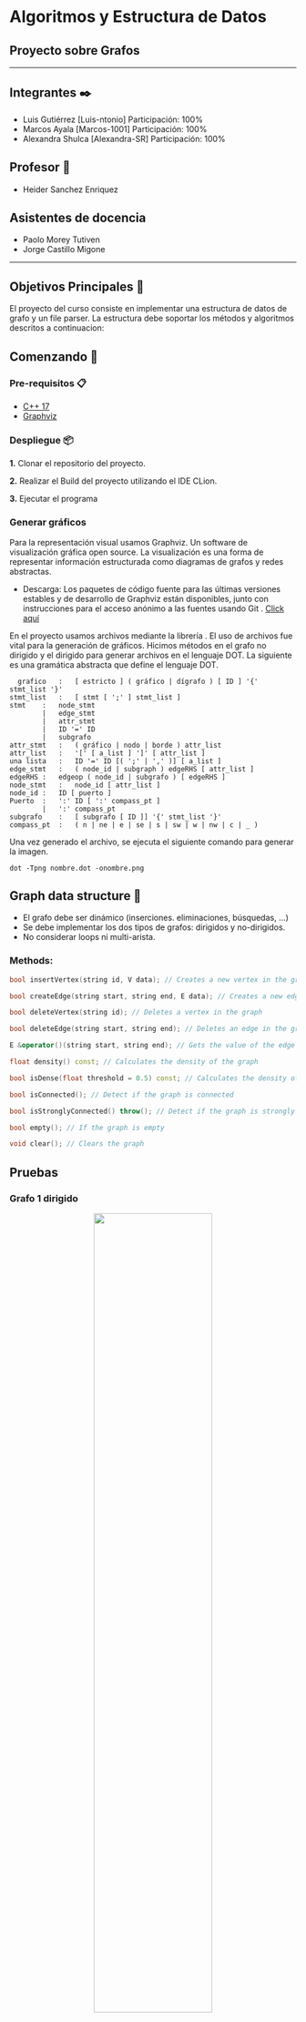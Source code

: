 # Algoritmos y Estructura de Datos
## Proyecto sobre Grafos
--------

## Integrantes ✒️

- Luis Gutiérrez [Luis-ntonio] Participación: 100%
- Marcos Ayala [Marcos-1001] Participación: 100%
- Alexandra Shulca [Alexandra-SR] Participación: 100%

## Profesor 🦾

- Heider Sanchez Enriquez

## Asistentes de docencia
- Paolo Morey Tutiven
- Jorge Castillo Migone

----

## Objetivos Principales :dart:

El proyecto del curso consiste en implementar una estructura de datos de grafo y un file parser. La estructura debe soportar los métodos y algoritmos descritos a continuacion:

## Comenzando 🚀

### Pre-requisitos 📋
* [C++ 17](https://nuwen.net/mingw.html) 
* [Graphviz](https://graphviz.org/download/)


### Despliegue 📦

**1.** Clonar el repositorio del proyecto.

**2.** Realizar el Build del proyecto utilizando el IDE CLion.

**3.** Ejecutar el programa


### Generar gráficos

Para la representación visual usamos Graphviz. Un software de visualización gráfica open source. La visualización  es una forma de representar información estructurada como diagramas de grafos y redes abstractas.

* Descarga: 
Los paquetes de código fuente para las últimas versiones estables y de desarrollo de Graphviz están disponibles, junto con instrucciones para el acceso anónimo a las fuentes usando Git . [Click aquí](https://graphviz.org/download/)

En el proyecto usamos archivos mediante la librería <fstream>. El uso de archivos fue vital para la generación de gráficos.
Hicimos métodos en el grafo no dirigido y el dirigido para generar archivos en el lenguaje DOT. La siguiente es una gramática abstracta que define el lenguaje DOT.
 
```
  grafico	:	[ estricto ] ( gráfico | dígrafo ) [ ID ] '{' stmt_list '}'
stmt_list	:	[ stmt [ ';' ] stmt_list ]
stmt	:	node_stmt
        |	edge_stmt
        |	attr_stmt
        |	ID '=' ID
        |	subgrafo
attr_stmt	:	( gráfico | nodo | borde ) attr_list
attr_list	:	'[' [ a_list ] ']' [ attr_list ]
una lista	:	ID '=' ID [( ';' | ',' )] [ a_list ]
edge_stmt	:	( node_id | subgraph ) edgeRHS [ attr_list ]
edgeRHS	:	edgeop ( node_id | subgrafo ) [ edgeRHS ]
node_stmt	:	node_id [ attr_list ]
node_id	:	ID [ puerto ]
Puerto	:	':' ID [ ':' compass_pt ]
        |	':' compass_pt
subgrafo	:	[ subgrafo [ ID ]] '{' stmt_list '}'
compass_pt	:	( n | ne | e | se | s | sw | w | nw | c | _ )
```
  
 Una vez generado el archivo, se ejecuta el siguiente comando para generar la imagen. 
 ``` 
 dot -Tpng nombre.dot -onombre.png
```

## Graph data structure 🚀

* El grafo debe ser dinámico (inserciones. eliminaciones, búsquedas, ...)
* Se debe implementar los dos tipos de grafos: dirigidos y no-dirigidos.
* No considerar loops ni multi-arista.


### Methods:
```cpp
bool insertVertex(string id, V data); // Creates a new vertex in the graph with some data and an ID

bool createEdge(string start, string end, E data); // Creates a new edge in the graph with some data

bool deleteVertex(string id); // Deletes a vertex in the graph

bool deleteEdge(string start, string end); // Deletes an edge in the graph, it is not possible to search by the edge value, since it can be repeated

E &operator()(string start, string end); // Gets the value of the edge from the start and end vertexes

float density() const; // Calculates the density of the graph

bool isDense(float threshold = 0.5) const; // Calculates the density of the graph, and determine if it is dense dependening on a threshold value

bool isConnected(); // Detect if the graph is connected

bool isStronglyConnected() throw(); // Detect if the graph is strongly connected (only for directed graphs)

bool empty(); // If the graph is empty

void clear(); // Clears the graph
```
## Pruebas 


### Grafo 1  dirigido
<figure align="center" class="image">
  <img src="Imagenes/graph1.png" width="70%" height="60%" style="text-align:center;">
</figure>

### Grafo 2 dirigido
<figure class="image" align="center">
  <img src="Imagenes/graph2.png" width="70%" height="100%" style="text-align:center;">
</figure>

### Grafo 3 dirigido
<figure class="image" align="center">
  <img src="Imagenes/graph3.png" width="70%" height="60%" style="text-align:center;">
</figure>



### Grafo 1 no dirigido
<figure align="center" class="image">
  <img src="Imagenes/udgraph1.png" width="30%" height="40%" style="text-align:center;">
</figure>

### Grafo 2 no dirigido
<figure class="image" align="center">
  <img src="Imagenes/udgraph2.png" width="30%" height="40%" style="text-align:center;">
</figure>

### Grafo 3 no dirigido
<figure class="image" align="center">
  <img src="Imagenes/udgraph3.png" width="30%" height="40%" style="text-align:center;">
</figure>


##  Grafo no dirigido 💯

### Especificaciones de los métodos (UnDirectedGraph)

```cpp
template<typename TV, typename TE>
bool UnDirectedGraph<TV, TE>::insertVertex(string id, TV vertex) {
    if (this->vertexes.find(id) != this->vertexes.end())
        return false;
    auto *new_vertex = new Vertex<TV, TE>;
    new_vertex->data = vertex;
    new_vertex->id = id;
    this->vertexes[id] = new_vertex;
    return true;
}
```
Para insertar un nuevo vértice, principalmente, necesitamos verificar si existe un otro con el mismo id.
En caso, no exista un vértice así, entonces creamos un objeto Vertex, le asignamos la data y un id, para finalmente
insertarlo en el unordered_map.


```cpp

template<typename TV, typename TE>
bool UnDirectedGraph<TV, TE>::createEdge(string id1, string id2, TE w) {
    if (this->vertexes.find(id1) == this->vertexes.end() || this->vertexes.find(id2) == this->vertexes.end())
        return false;

    auto *new_edge = new Edge<TV, TE>;
    new_edge->vertexes[0] = this->vertexes[id1];
    new_edge->vertexes[1] = this->vertexes[id2];
    new_edge->weight = w;

    this->vertexes[id1]->edges.push_back(new_edge);

    auto *new_edge1 = new Edge<TV, TE>;
    new_edge1->vertexes[1] = this->vertexes[id1];
    new_edge1->vertexes[0] = this->vertexes[id2];
    new_edge1->weight = w;

    this->vertexes[id2]->edges.push_back(new_edge1);
    E++;
    return true;
}
```

createEdge en Undirected graph verifica si los vértices que se desean 
conectar existen en el grafo. Si existen, se conectan entre ambos;
es decir, el id1 se conecta con el id2 y viceversa. Finalmente se
incrementa el tamaño de edges y retorna true.


```cpp
template<typename TV, typename TE>
bool UnDirectedGraph<TV, TE>::deleteVertex(string id) {
if (this->vertexes.find(id) == this->vertexes.end())
return false;

deleteEdge(id);
this->vertexes.erase(id);

return true;
}
```
El deleteVertex para el undirected graph, verifica si existe el vértice que se desea
eliminar, si existe se llama a la función deleteEdge para la eliminación de las
aristas que se conectan al vértice. Finalmente, se elimina el vértice aislado.
```cpp
template<typename TV, typename TE>
bool UnDirectedGraph<TV, TE>::deleteEdges(string id) {
if (this->vertexes.find(id) == this->vertexes.end())
return false;

    auto all_edges = &(this->vertexes[id])->edges;

    while (!all_edges->empty()) {
        auto get_start_vertex = (*all_edges->begin())->vertexes[0];
        auto get_goal_vertex = (*all_edges->begin())->vertexes[1];

        for (auto i = (get_goal_vertex->edges).begin(); i != (get_goal_vertex->edges).end(); i++) {
            if ((*i)->vertexes[1] == get_start_vertex) {
                (get_goal_vertex->edges).erase(i);
                E--;
                break;
            }
        }
        all_edges->pop_front();
    }
    return true;
}
```
deleteEdges se encarga de aislar un vertice para poder realizar una correcta eliminacion de datos.
Para esto primero revisa si el vértice a eliminar existe en el grafo, si es el caso, se procede a eliminar 
todas las aristas conectadas a este de forma iterativa hasta que no quede ninguna arista y retorna true.
```cpp
template<typename TV, typename TE>
bool UnDirectedGraph<TV, TE>::deleteEdge(string start, string end){

    auto all_edges = &(this->vertexes[start])->edges;
    for (auto i = all_edges->begin(); i != all_edges->end(); i++) {
        if (((*i)->vertexes[1])->id == end) {
            all_edges->erase(i);
        }
    }

    auto all_edges1 = &(this->vertexes[end])->edges;
    for (auto i = all_edges1->begin(); i != all_edges1->end(); i++) {
        if (((*i)->vertexes[1])->id == start) {
            all_edges1->erase(i);
            
        }
    }
    E--;
  return true;
}
```
Similar al deleteEdges, el deleteEdge realiza la misma acción pero únicamente para una arista
específica; es decir, si la arista está conectada por la variable "start" y "end" se elimina.
Caso contrario sigue buscando entre las aristas de "start" hasta hallar una que coincida para eliminarla.
Si no existe ninguna, retornará false.

```cpp
template<typename TV, typename TE>
bool UnDirectedGraph<TV, TE>::empty() {
    return this->vertexes.size() == 0;
}
```
La función empty se encarga de verificar si el grafo se encuentra vacío o cuenta con algún vértice insertado.

```cpp
template<typename TV, typename TE>
void UnDirectedGraph<TV, TE>::clear() {
    while (!this->vertexes.empty()) {
        auto i = *this->vertexes.begin();
        deleteVertex(i.first);

    }
}
```
El objetivo de clear es, mientras el vector de vértices no esté vacío, toma el vértice
que se encuentra al inicio del vector y llama a la función deleteVertex.
```cpp
template<typename TV, typename TE>
bool UnDirectedGraph<TV, TE>::findById(string id) {
    if (this->vertexes.find(id) == this->vertexes.end()) return false;
    return true;
}
```

El findById es una función booleana que retorna verdadero en caso se encuentre
un vector con el Id solicitado; caso contrario, retorna false.


````cpp
template<typename TV, typename TE>
void UnDirectedGraph<TV, TE>::displayVertexFile(ofstream &filename, string id) {
    if (this->vertexes.find(id) == this->vertexes.end())
        return;

    auto all_edges = (this->vertexes[id])->edges;
    auto ids = id;
    for (auto i: all_edges) {
        for (auto it = this->vertexes.begin(); it != this->vertexes.end(); ++it) {
            if (it->second == (*i).vertexes[1]) ids = it->first;
        }

        filename << id <<" -- "<< ids << " [label = \""<< (*i).weight<<"\"];"<<endl;
    }
}
````
Esta función se encarga de guardar los vértices
y las aristas que se conectan a un vértice que funciona como padre del grafo que se indica en la declaración de la función
en la dirección del filename.



````cpp
template<typename TV, typename TE>
void UnDirectedGraph<TV, TE>::display_file(ofstream &filename){

    filename <<"digraph graph1{ "<<endl;
    for (auto i: this->vertexes) {
        displayVertexFile(filename, i.first);
    }
    filename <<" } ";
}
````
Lo que hace esta función es llamar iterativamente a diplayVertexFile, de esta manera,
el archivo va a contener todas las aristas del grafo y sus conexiones para poder realizar un display más adalante.


````cpp
template<typename TV, typename TE>
void UnDirectedGraph<TV, TE>::display() {
    for (auto i: this->vertexes) {
        displayVertex(i.first);
    }
}
````

La función display recorre el contenedor vertexes y por cada vértice, llama a la función displayVertex y muestra en pantalla todas las
aristas y sus respectivos vértices que estan conectados dentro del grafo.


````cpp
template<typename TV, typename TE>
float UnDirectedGraph<TV, TE>::density() {
    int V = this->vertexes.size();
    return 2 * E / ((float) V * (V - 1));
}
````
Esta función nos permite calcular la densidad del grafo siguiendo la ecuación 2 * (cantidad de aristas)/(cantidad de vertices) * (cantidad de vertices - 1)



````cpp
template<typename TV, typename TE>
bool UnDirectedGraph<TV, TE>::isDense(float threshold) {
    return this->density() > threshold;
}
````
isDense verifica si la densidad del grafo es mayor threshold

````cpp
template<typename TV, typename TE>
TE &UnDirectedGraph<TV, TE>::operator()(string start, string end) {
    if (!findById(start))
        throw out_of_range("Vertex not found");
    auto par = this->vertexes[start]->edges;
    for (auto it : par) {
        if (it->vertexes[0] == this->vertexes[end] || it->vertexes[1] == this->vertexes[end]) {
            return it->weight;
        }
    }
    throw std::out_of_range("Edge not found");
}
````
Para iniciar la función, se debe comprobar si el vértice de inicio existe en el grafo, caso contrario,
se retorna el error "fuera de rango". Si el vértice existe se procede a iterar por las aristas que están conectadas
con el vértice de inicio y comprueban si el otro vértice es el "end" para poder retornar el peso de la arista.
Si no se encuentra ningún vértice que coincida con el "end", lanza un error de "Edge not found".
````cpp
template<typename TV, typename TE>
bool UnDirectedGraph<TV, TE>::isStronglyConnected() throw() {
    if(this->isConnected()){return true;}
    else{return false;}
}
````
Debido a que las conexiones entre los vértices en el UnDirectedGraph son bidireccionales, desde
un vértice siempre se podrá llegar a todos los vértices dentro del grafo. Por lo tanto, la función
siempre retornará true.

````c++
template<typename TV, typename TE>
bool UnDirectedGraph<TV, TE>::isConnected() {
    std::set<string> visited;
    std::stack<Vertex<TV, TE>* > pila;

    string fid = (*this->vertexes.begin()).first;
    visited.insert(fid);

    for (auto i : (*this->vertexes.begin()).second->edges) {
        Vertex<TV, TE> *ax = i->vertexes[1];
        if (visited.find(ax->id) == visited.end()) {
            pila.push(ax);
        }
    }

    while (!pila.empty()) {
        Vertex<TV, TE> *to_insert = pila.top();
        pila.pop();
        visited.insert(to_insert->id);

    for (auto i : to_insert->edges) {
        Vertex<TV, TE> *ax = i->vertexes[1];
        if (visited.find(ax->id) == visited.end()) {
            pila.push(ax);
        }
    }
}
if (visited.size() == this->vertexes.size()){return true;}
}
````

La funcion isconected tiene como objetivo, comprobar si desde el vértice solicitado
se puede llegar a todos los vertices del grafo. Par esta implementcación, implementamos
una estuctura de código similar a la del dfs, anexa las aristas anexadas al vértice de inicio
para saber a qué vértices está conectado. Luego verifica si esos vértices ya se han visitado,
si no lo han sido, se añaden a la pila y se marca como visitado hasta verificar todos los vértices.
Finalmente, si el tamaño de la pila es igual a la cantidad de vértices, retorna true.
##  Grafo dirigido 🔝

### Especificaciones de los métodos (DirectedGraph)
````cpp
template<typename TV, typename TE>
bool DirectedGraph<TV, TE>::insertVertex(string id, TV vertex) {
    if (this->vertexes.find(id) != this->vertexes.end())
        return false;

    auto *new_vertex = new Vertex<TV, TE>;
    new_vertex->data = vertex;
    new_vertex->id = id;
    this->vertexes[id] = new_vertex;

    return true;
}
````
La función, insertVertex verifica primero si existe algún vértice con id igual al que se desea
ingresar, si es así, se añade un vértice nuevo con el peso e id solicitado.

```cpp
template<typename TV, typename TE>
bool DirectedGraph<TV, TE>::createEdge(string id1, string id2, TE w) {
    if (this->vertexes.find(id1) == this->vertexes.end() && this->vertexes.find(id2) == this->vertexes.end())
        return false;

    auto *new_edge = new Edge<TV, TE>;
    new_edge->vertexes[0] = this->vertexes[id1];
    new_edge->vertexes[1] = this->vertexes[id2];
    new_edge->weight = w;

    this->vertexes[id1]->edges.push_back(new_edge);
    E++;
    return true;
}
```
La función createEdge en Directed graph verifica si los vértices que se desean conectar existen en el grafo. Si existen, se conectan unilateralmente; es decir, el id1 se conecta con el id2.
Finalmente se inserta en el vector de edges el nuevo edge y retorna true.


```cpp
template<typename TV, typename TE>
bool DirectedGraph<TV, TE>::deleteVertex(string id) {
    if (this->vertexes.find(id) == this->vertexes.end())
        return false;
    deleteEdge(id);
    for (auto i = this->vertexes.begin(); i != this->vertexes.end(); i++) { //Revisa cada vértice a excepción del que se va a eliminar
        if ((*i).second != this->vertexes[id]) {
            auto list_of_edges = (*i).second->edges;

            for (auto j = list_of_edges.begin(); j != list_of_edges.end(); j++) { //Busco si existe una arista que conecte con el vértice id y la borro
                if ((*j)->vertexes[1] == this->vertexes[id]) {
                    (list_of_edges).erase(j);
                    break;
                }
            }
        }
    }
    this->vertexes.erase(id);
    return true;
}
```
La función deleteVertex en DirectedGraph recibe el id del vértice que se desea eliminar. En primer lugar, verifica si el vértice existe en el grafo, si no existe retorna false; caso contrario, procede a iterar por todos los
vértices (excluyendo al que se desea eliminar) y verifica si está conectados con el vértice buscado, en caso existiera una arista, se elimina.
Cuando no existan aristas, se elimina el vértice sin complicaciones.

````cpp
template<typename TV, typename TE>
bool DirectedGraph<TV, TE>::deleteEdges(string id) {
    if (this->vertexes.find(id) == this->vertexes.end())
        return false;

    auto all_edges = &(this->vertexes[id])->edges;

    while (!all_edges->empty()) { // Elimino aristas hasta que la lista de adyacencia quede vacía
        E--;
        all_edges->pop_front();
    }

    return true;
}
````
El deleteEdges se encarga de eliminar todas las aristas conectadas a un vértice, para poder aislarlo y, posteriormente, eliminarlo.
Sin embargo, antes de realizar dicha acción, se debe verificar que dicho vértice que se desea aislar existe en el grafo, caso contrario, retorna que no se logró
realizar la acción.

```cpp
template<typename TV, typename TE>
bool DirectedGraph<TV, TE>::empty() {
    return this->vertexes.size() == 0;
}
```
La función empty se encarga de verificar si el grafo se encuentra vacío o cuenta con algún vértice insertado.

```cpp
template<typename TV, typename TE>
void DirectedGraph<TV, TE>::clear() {
    while (!this->vertexes.empty()) {
        auto i = *this->vertexes.begin();
        deleteVertex(i.first);

    }
}
```
El objetivo de clear es, mientras el vector de vértices no esté vacío, toma el vértice
que se encuentra al inicio del vector y llama a la función deleteVertex.


```cpp
template<typename TV, typename TE>
bool DirectedGraph<TV, TE>::findById(string id) {
    if (this->vertexes.find(id) == this->vertexes.end()) return false;
    return true;
}
```

El findById es un booleano que retorna verdadero en caso se encuentre 
un vector con el Id solicitado; caso contrario, retorna false.

````cpp
template<typename TV, typename TE>
void DirectedGraph<TV, TE>::displayVertex(string id) {
    if (this->vertexes.find(id) == this->vertexes.end())
        return;

    auto all_edges = (this->vertexes[id])->edges;
    auto ids = id;
    for (auto i: all_edges) {
        for (auto it = this->vertexes.begin(); it != this->vertexes.end(); ++it) {
            if (it->second == (*i).vertexes[1]) ids = it->first;
        }

        std::cout << "weight from vertex " << id << " to vertex " << ids << " is " << (*i).weight << endl;
    }
}
````
displayVertex muestra en consola el peso de las aristas conectadas
desde el vértice solicitado hasta los vértices conectados a este.

````cpp
template<typename TV, typename TE>
void DirectedGraph<TV, TE>::displayVertexFile(ofstream &filename, string id) {
    if (this->vertexes.find(id) == this->vertexes.end())
        return;

    auto all_edges = (this->vertexes[id])->edges;
    auto ids = id;
    for (auto i: all_edges) {
        for (auto it = this->vertexes.begin(); it != this->vertexes.end(); ++it) {
            if (it->second == (*i).vertexes[1]) ids = it->first;
        }

        filename << id <<" -> "<< ids << " [label = \""<< (*i).weight<<"\"];"<<endl;
    }
}
````
Esta función se encarga de, en una dirección de archivo ingresada, guardar los vértices 
y las aristas que se conectan a un vértice que funciona como padre del grafo que se indica en la declaración de la función.

 

````cpp
template<typename TV, typename TE>
void DirectedGraph<TV, TE>::display_file(ofstream &filename){

    filename <<"digraph graph1{ "<<endl;
    for (auto i: this->vertexes) {
        displayVertexFile(filename, i.first);
    }
    filename <<" } ";
}
````
Lo que hace esta función es llamar iterativamente a la función explicada anteriormente, de esta manera,
el archivo va a contener todas las aristas del grafo y sus conexiones para poder realizar un display más adalante.


````cpp
template<typename TV, typename TE>
void DirectedGraph<TV, TE>::display() {
    for (auto i: this->vertexes) {
        displayVertex(i.first);
    }
}
````

La función display recorre el contenedor vertexes y por cada vértice, llama a la función displayVertex y muestra en pantalla todas las 
aristas y sus respectivos vértices que estan conectados dentro del grafo.


````cpp
template<typename TV, typename TE>
float DirectedGraph<TV, TE>::density() {
    int V = this->vertexes.size();
    return 2 * E / ((float) V * (V - 1));
}
````
Esta función nos permite calcular la densidad del grafo siguiendo la ecuación 2 * (cantidad de aristas)/(cantidad de vertices) * (cantidad de vertices - 1)


````cpp
template<typename TV, typename TE>
bool DirectedGraph<TV, TE>::isDense(float threshold) {
    return this->density() > threshold;
}
````
isDense verifica si la densidad del grafo es mayor threshold

````cpp
template<typename TV, typename TE>
TE &DirectedGraph<TV, TE>::operator()(string start, string end) {
    if (!findById(start))
        throw out_of_range("Vertex not found");
    auto par = this->vertexes[start]->edges;
    for (auto it : par) {
        if (it->vertexes[0] == this->vertexes[end] || it->vertexes[1] == this->vertexes[end]) {
            return it->weight;
        }
    }
    throw std::out_of_range("Edge not found");
}
````
Para iniciar la función, se debe comprobar si el vértice de inicio existe en el grafo, caso contrario,
se retorna el error "fuera de rango". Si el vértice existe se procede a iterar por las aristas que están conectadas
con el vértice de inicio y comprueban si el otro vértice es el "end" para poder retornar el peso de la arista.
Si no se encuentra ningún vértice que coincida con el "end", lanza un error de "Edge not found".
````cpp
template<typename TV, typename TE>
bool DirectedGraph<TV, TE>::isStronglyConnected() throw() {
    for(auto &j : this->vertexes){
        std::unordered_set<string> visited;
        std::stack<Vertex<TV, TE> *> pila;

        visited.insert(j.first);

        for (auto i : j.second->edges) {
            Vertex<TV, TE> *ax = i->vertexes[1];
            if (visited.find(ax->id) == visited.end()) {
                pila.push(ax);
            }
        }


        while (!pila.empty()) {
            Vertex<TV, TE> * to_insert = pila.top();
            pila.pop();
            visited.insert(to_insert->id);

            for (auto i : to_insert->edges) {
                Vertex<TV, TE> *ax = i->vertexes[1];
                if (visited.find(ax->id) == visited.end()) {
                    pila.push(ax);
                }
            }
        }
        if (visited.size() != this->vertexes.size()){return false;}
    }
    return true;
}
````
Esta función de complejidad de O(n^2) se encarga de verificar vértice por vértice, todas las aristas que los conectan
con el objetivo de verificar si desde un vértice se puede llegar a recorrer todo el grafo.
Si alguno de los vértices no logra recorrer todo el grafo, retorna false. Caso contrario, el grafo puede recorrerse
completamente por cualquier vértice perteneciente a este, retorna true.

````c++
template<typename TV, typename TE>
bool DirectedGraph<TV, TE>::isConnected() {
    for(auto &j : this->vertexes){
        std::unordered_set<string> visited;
        std::stack<Vertex<TV, TE> *> pila;

        visited.insert(j.first);

        for (auto i : j.second->edges) {
            Vertex<TV, TE> *ax = i->vertexes[1];
            if (visited.find(ax->id) == visited.end()) {
                pila.push(ax);
            }
        }

        while (!pila.empty()) {
            Vertex<TV, TE> * to_insert = pila.top();
            pila.pop();
            visited.insert(to_insert->id);

            for (auto i : to_insert->edges) {
                Vertex<TV, TE> *ax = i->vertexes[1];
                if (visited.find(ax->id) == visited.end()) {
                    pila.push(ax);
                }
            }
        }
        if (visited.size() == this->vertexes.size()){return  true;}
    }
    return false;
}
````

La funcion isconected tiene como objetivo, comprobar si desde el vértice solicitado
se puede llegar a todos los vertices del grafo. Par esta implementcación, implementamos 
una estuctura de código similar a la del dfs, anexa las aristas anexadas al vértice de inicio
para saber a qué vértices está conectado. Luego verifica si esos vértices ya se han visitado,
si no lo han sido, se añaden a la pila y se marca como visitado hasta verificar todos los vértices.
Finalmente, si el tamaño de la pila es igual a la cantidad de vértices, retorna true.


### Algorithms:
```cpp
//Given the graph
UndirectedGraph<char, int> graph;

//1- Generates a MST graph using the Kruskal approach (only for undirected graphs)
Kruskal<char, int> kruskal(&graph);
UndirectedGraph<char, int> result = kruskal.apply();//return a tree

//2- Generates a MST graph using the Prim approach (only for undirected graphs)
Prim<char, int> prim(&graph, "A");
UndirectedGraph<char, int> result = prim.apply();//return a tree

//3- A *
AStar<char, int> astar(&graph, "A", "Z", vector<int> heuristics);
UndirectedGraph<char, int> result = astar.apply();

```

### kruskal.h
````cpp
void minimal(){
        sort(edges.begin(), edges.end());
        int k= 0;
        for (EdgeE<TV, TE> e : edges) {
            if (Find(e.u) != Find(e.v)) {
                cost += e.weight;
                result.push_back(e);
                Union(e.u, e.v);
            }
        }
}

UnDirectedGraph<TV, TE>* apply(){
        this->minimal();
        G = new UnDirectedGraph<TV, TE>();
        for(pair<string, Vertex<TV, TE> *> vertex: aux_graph->vertexes)
            G->insertVertex(vertex.first, vertex.second->data);
        for (auto edge : result){
            string aux1 , aux2;
            int k =0;
            for(pair<string, Vertex<TV, TE> *> vertex: aux_graph->vertexes){
                if (k == edge.u)
                    aux1 = vertex.first;
                if(k == edge.v)
                    aux2 = vertex.first;
                k++;
            }
            G->createEdge(aux1, aux2, edge.weight);
        }
        return G;
}
````
En la implemtación de kruskal usamos Disjoin Sets. 
Ordenamos todas las aristas en orden creciente según sus pesos. Ponemos cada vértice en su set
llamando a MakeSet. Iteramos por todas las aristas ordenandas y por cada una de las aristas 
determinamos si el vértice de fin pertenece a un set diferente, realizando llamadas a Find(). 
Por último, realizamos Union de los sets (Union by rank). 

### bfs.h
````cpp
template<typename TV, typename TE>
class bfs{
private:
    DirectedGraph<TV,TE>* G;
public:
    bfs() = default;
    bfs(Graph<TV,TE>* &grafo, string vertexid) {
        std::unordered_set<string> visited;
        std::queue<pair<string ,Vertex<TV,TE>*>> cola;

        auto aux = grafo->vertexes[vertexid];
        G = new DirectedGraph<TV,TE>;
        G->insertVertex(vertexid, aux->data);
        visited.insert(vertexid);

        for(auto i : aux->edges){
            Vertex<TV,TE>* ax = i->vertexes[1];
            if(visited.find(ax->id) ==visited.end()){
                cola.push(make_pair( aux->id, ax));
            }
        }



        while(!cola.empty()){
            pair<string ,Vertex<TV,TE>*> res = cola.front();
            cola.pop();
            string id; Vertex<TV,TE>* to_insert;
            id = res.first;
            to_insert = res.second;

            if(visited.find(to_insert->id) ==visited.end()) {
                visited.insert(to_insert->id);
                G->insertVertex(to_insert->id, to_insert->data);
                G->createEdge(id, to_insert->id, 1);
            }

            for(auto i : to_insert->edges){
                Vertex<TV,TE>* ax = i->vertexes[1];
            if(visited.find(ax->id) ==visited.end()){
                    cola.push(make_pair(to_insert->id,ax));
                }
            }
        }
    }

    DirectedGraph<TV,TE>* apply(){
        return G;
    }

};
````
Utilizamos un unordered_set para guardar los id's de los vértices visitados, un queue que almacenará un pair que contendrá los vértices adyacentes junto al actual con el id del actual vértice, y un grafo dirigido, el cual será el nuevo grafo que se va a retornar. Durante cada iteración se verifica si existe el vértice actual en el contenedor de los vértices visitados, siendo el caso de que no exista, este se inserta en visited, el grafo y se crea una arista entre el vértice y de su adyacente. Luego, se explora e inserta los vértices adyacentes que aún no están en visited. Finalmente, con el método apply(), este retornará una grafo dirigido no ponderado. 

### dfs.h
````cpp

template<typename TV, typename TE>
class dfs{
private:
    DirectedGraph<TV,TE>* G;
public:
    dfs() = default;
    dfs(Graph<TV,TE>* &grafo, string vertexid) {
        std::unordered_set<string> visited;
        std::stack<pair<string ,Vertex<TV,TE>*>> pila;

        auto aux = grafo->vertexes[vertexid];
        G = new DirectedGraph<TV,TE>;
        G->insertVertex(vertexid, aux->data);

        visited.insert(vertexid); //PREGUNTAR AL PROFE

        for(auto& i : aux->edges){
            Vertex<TV,TE>* ax = i->vertexes[1];
            if(visited.find(ax->id) ==visited.end()){
                pila.push(make_pair( aux->id, ax));
            }
        }

        while(!pila.empty()){
            pair<string ,Vertex<TV,TE>*> res = pila.top();
            pila.pop();
            string id; Vertex<TV,TE>* to_insert;
            id = res.first;
            to_insert = res.second;

            if(visited.find(to_insert->id) ==visited.end()) {
                visited.insert(to_insert->id);
                G->insertVertex(to_insert->id, to_insert->data);
                G->createEdge(id, to_insert->id, 1);
            }

            for(auto& i : to_insert->edges){
                Vertex<TV,TE>* ax = i->vertexes[1];
                if(visited.find(ax->id) ==visited.end()){
                    pila.push(make_pair(to_insert->id,ax));
                }
            }
        }
    }

    DirectedGraph<TV,TE>* apply(){
        return G;
    }

};
````
El dfs tiene la misma estructura que el bfs; sin embargo, se distingue de este por usar un stack en lugar de queue.

### Prim
```` cpp
prim(Graph<TV,TE>* &grafo,const string& id){

        priority_queue<par, vector<par>, Compare> cont;
        unordered_set<string> visited;
        primm = new UnDirectedGraph<TV,TE>;

        primm->insertVertex(id,grafo->vertexes[id]->data);
        visited.insert(id);

        Vertex<TV,TE>* temp = grafo->vertexes[id];
        for(auto i: temp->edges){
            Vertex<TV,TE>* ax = i->vertexes[1];
            if(visited.find(ax->id) ==visited.end()){
                cont.push(make_tuple(id,i->weight,ax->id));
            }
        }

        cost =0;

        while (!cont.empty()){
            string origin = get<0>(cont.top());
            int mcost  = get<1>(cont.top());
            string idd = get<2>(cont.top());
            cont.pop();

            if(visited.find(idd) == visited.end()){
                cost += mcost;
                visited.insert(idd);
                primm->insertVertex(idd, grafo->vertexes[idd]->data);
                primm->createEdge(origin,idd, mcost);
                Vertex<TV,TE>* nuevo = grafo->vertexes[idd];

                for(auto i: nuevo->edges){
                    Vertex<TV,TE>* ax = i->vertexes[1];
                    if(visited.find(ax->id) ==visited.end()){

                        cont.push(make_tuple(idd,i->weight,ax->id));
                    }
                }
            }

        }

    }

    UnDirectedGraph<TV,TE>* apply(){
        return primm;
    }
    int mstcost(){
        return cost;
    }
````
El algoritmo de prim utiliza un priority queue con  la finalidad de dejar en el top la menor arista conectada al vértice que se está iterando. La finalidad de este algoritmo es buscar el menor camino posible partiendo del vértice solicitado hasta todos los vértices del grafo, una vez se visite un vértice, ya no se debe volver a comparar las aristas para conseguir un algoritmo eficaz.
 
### Best BFS
````cpp 
template<typename TV, typename TE>
struct Compare1{
    bool operator()(const tuple<string ,TE,Vertex<TV,TE>*>& a, const tuple<string ,TE,Vertex<TV,TE>*>& b){
        if(get<1>(a) > get<1>(b)){
            return true;
        }
        return false;
    }
};
 
template<typename TV, typename TE>
class Best_BFS{
    DirectedGraph<TV,TE>* out;
public:
    Best_BFS(Graph<TV,TE>* grafo, const string& start){

        std::unordered_set<string> visited;
        std::priority_queue<tuple<string, TE,Vertex<TV,TE>*>, vector<tuple<string, TE, Vertex<TV,TE>*>>,Compare1<TV,TE>> cola;

        auto aux = grafo->vertexes[start];
        out = new DirectedGraph<TV,TE>;
        out->insertVertex(start, aux->data);
        visited.insert(start);

        for(auto i : aux->edges){
            Vertex<TV,TE>* ax = i->vertexes[1];
            if(visited.find(ax->id) ==visited.end()){
                cola.push(make_tuple( aux->id,i->weight ,ax));
            }
        }
        while(!cola.empty()){
            tuple<string,TE,Vertex<TV,TE>*> res = cola.top();
            cola.pop();
            string id; Vertex<TV,TE>* to_insert;
            id = get<0>(res);
            TE cost = get<1>(res);
            to_insert = get<2>(res);

            if(visited.find(to_insert->id) ==visited.end()) {
                visited.insert(to_insert->id);
                out->insertVertex(to_insert->id, to_insert->data);
                out->createEdge(id, to_insert->id, cost);
            }
            for(auto i : to_insert->edges){
                Vertex<TV,TE>* ax = i->vertexes[1];
                if(visited.find(ax->id) ==visited.end()){
                    cola.push(make_tuple(to_insert->id,i->weight,ax));
                }
            }
        }

    }
    DirectedGraph<TV,TE>* apply(){
        return out;
    }
};
````
Utilizamos un unordered_set de nombre visited para poder almacenar todos los nodos por los que ya se han pasado, y un priority_queue ("cola") que nos permitirá organizar mediante pesos. Insertamos el vértice inicial en visited, y luego insertamos todos los vértices adyacentes en "cola". Después, entramos a un while que se mantiene mientras que la "cola" no esté vacía. Mientras que se ejecuta el while vamos verificando si ya hemos pasado por el vértices, en caso de que no se haya visitado insertamos en visited el id del vértice, luego pasamos a insertar todos los vértices adyacentes que no hayan sido visitados.

### Dijkstra
````cpp
template <typename TV, typename  TE>
string Distancemin (Graph<TV,TE>* & grafo, unordered_map<string,int>& dist, unordered_map<string,bool>& spt){
    int num = INT32_MAX;
    string index;

    for (auto & i : grafo->vertexes) {

        if (dist[i.second->id] <= num && !spt[i.second->id]){
            num = dist[i.second->id],
            index = i.second->id;
        }
    }
    return index;
}

template <typename TV, typename  TE>

class dijkstra{
    DirectedGraph<TV,TE>* dijksstra;

public:
    dijkstra() = default;
    dijkstra(Graph<TV,TE>* & grafo, const string& id){
        dijksstra = new DirectedGraph<TV,TE>;
        unordered_map<string,int> dist;
        unordered_map<string,bool> sptSet;
        unordered_map<string,pair<Vertex<TV,TE>*,string>> distancia_vertice;

        for(auto &i : grafo->vertexes){
            if (i.second->id == id) {
                dist[i.second->id] = 0;
            }
            else {
                dist[i.second->id] = INT32_MAX;
            }
            sptSet[i.second->id] = false;
            pair<Vertex<TV,TE>*,string> aux (i.second,i.second->id);
            distancia_vertice[i.second->id] = aux;
            dijksstra->insertVertex(i.second->id,i.second->data);
        }
        for (int i = 0; i < grafo->vertexes.size() - 1; ++i) {
            string u = Distancemin(grafo,dist,sptSet);
            sptSet[u] = true;
            for (auto j : grafo->vertexes) {
                if (!sptSet[j.second->id] && dist[u] != INT32_MAX){
                    auto aristas = distancia_vertice[u].first;
                    for (auto k : aristas->edges) {
                        if (k->vertexes[1]->id == j.second->id){
                            if (dist[j.second->id] > dist[u] + k->weight){
                                dist[j.second->id] = dist[u] + k->weight;
                                pair<Vertex<TV,TE>*,string> aux(distancia_vertice[j.second->id].first,u);
                                distancia_vertice[j.second->id] = aux;
                            }

                        }
                    }
                };
            }
        }
        auto x = *distancia_vertice.begin();
        for(auto& i : distancia_vertice){
            if (i.first !=  x.first) {
                auto j = i.second;
                auto size = dist[i.second.first->id];
                if (j.first->id != j.second)
                    size -= dist[j.second];
                dijksstra->createEdge(j.second,j.first->id,size);
            }
        }
    }


    DirectedGraph<TV,TE>* apply(){
        return dijksstra;
    }



````

El algoritmo de dijkstra funciona para grafos no dirigidos o dirigidos, esta estructura inicializa las variables dist
(guarda las distancias entre vertices adyacentes), sptSet(para verificar si se ha visitado o no un vértice) y 
distancia_vertice(guarda la distancia que existe entre el nodo padre al vúrtice y su respectivo id)\
Para guardar datos dentro de las variables se recorre los vértices  del grafo ingresado, si el id del vértice coincide
con el punto de inicio, se guarda la distancia como 0; caso contrario, se coloca el max entero de 32 bits.
Posteriormente, se marca como falso el vértice evaluado en el sptSet y se crea una tupla con la data del vértice
y su id para insertar en distancia_vértice.\
Con las variables inicializadas se ingresa a un for y con la ayuda de la función Distancemin hallamos el id del 
menor vértice no visitado, se marca en el sptSet como visitado.\
Siguientemente, se inicia otro for que recorre los 
vértices del grafo y se crea una variable aristas donde se guardarán las aristas del vértice obtenido por Distancemin.\
Finalmente se ingresa a un for que recorre las aristas y verifica si el id de la arista coincide con el id del 
vértice del grafo que se está iterando en el primer for, si coinciden se comprueba si la distancia guardada en la
ubicación del key de l id del vértice del primer for es mayor a la distancia del id del vértice obtenido con Distancemin 
mas el peso de la arista evaluada, se actualiza el peso.\
Esto se hace iterativamente hasta terinar el primer for, que se iterara n veces, siendo n la cantidad de vértices del grafo.
 ### A star
````cpp 
 template<typename TV, typename TE>
struct comparator{
    bool operator()(const pair<Vertex<TV,TE>*,TE>& a, const pair<Vertex<TV,TE>*,TE>& b){
        if(a.second > b.second){
            return true;
        }
        return false;
    }
};

template<typename TV,typename TE>
class astar{
private:
    map<string, string> cameFrom;
    deque<string> path;
    UnDirectedGraph<TV,TE>* result;
public:
    explicit astar(Graph<TV,TE>* inpgr, string start, string goal, unordered_map<string,TE> heuristic){
        priority_queue<pair<Vertex<TV,TE>*, TE>,vector<pair<Vertex<TV,TE>*,TE>>, comparator<TV,TE>> openSet;
        unordered_set<string> openSet1;
        unordered_set<string> closedSet;


        map<string, TE> gscore;
        gscore[start] = 0;
        map<string, TE> fscore;
        fscore[start] = heuristic[start];

        openSet.push(make_pair(inpgr->vertexes[start],fscore[start]));
        while (!openSet.empty()){
            Vertex<TV,TE>* current = openSet.top().first;
            openSet.pop();
            if(current->id == goal){
                cout<<current->id<<" "<<gscore[current->id]<<" "<<fscore[current->id]<<endl;
                construct_path(current->id,inpgr,start);
                return;
            }
            closedSet.insert(current->id);
            for(auto i = current->edges.begin(); i != current->edges.end(); i++ ){
                string ax = (*i)->vertexes[1]->id;
                if(closedSet.find(ax) != closedSet.end()){
                    continue;
                }
                TE tentative_gscore = gscore[current->id]  +  (*i)->weight;

                if(openSet1.find(ax) == openSet1.end()) {
                    cameFrom[ax] = current->id;
                    gscore[ax] = tentative_gscore;
                    fscore[ax] = tentative_gscore + heuristic[ax];
                    openSet.push(make_pair((*i)->vertexes[1],fscore[ax]));
                    openSet1.insert(ax);
                    continue;
                }

                if(tentative_gscore>=gscore[(*i)->vertexes[1]->id]){continue;}

                cameFrom[ax] = current->id;
                gscore[ax] = tentative_gscore;
                fscore[ax] = tentative_gscore + heuristic[(*i)->vertexes[1]->id];
            }
        }
    }
    void construct_path(string current, Graph<TV,TE>* inpgr, const string& start){
        path.push_front(current);
        result = new UnDirectedGraph<TV,TE>;
        while (cameFrom.find(current) != cameFrom.end() && current!=start){

            Vertex<TV,TE>* n1 = inpgr->vertexes[current];

            result->insertVertex(n1->id,n1->data);

            current = cameFrom[current];

            Vertex<TV,TE>* n2 = inpgr->vertexes[current];
            result->insertVertex(n2->id,n2->data);
            TE W=0;
            for(auto i = n1->edges.begin(); i!=n1->edges.end();i++){
                if(current == (*i)->vertexes[1]->id){
                    W = (*i)->weight;
                }
            }
            result->createEdge(n1->id,n2->id,W);
            cout<<n1->id<<" "<<n2->id<<endl;

            path.push_front(current);
        }
    }

    void display(){
        for(auto & i : path){
            cout<<i<<" ";
        }
        cout<<endl;
    }
    UnDirectedGraph<TV,TE>* apply(){
        return result;
    }

};
````
Creamos un priority_queue ("openset") y dos unordered_set ("openSet1" y "closedSet"), a su vez usamos dos mapas ("gscore" y "fscore"), donde el primero sirve para almacenar el peso del nodo inicial hasta al actual, y el segundo sirve para almacenar las distancias aproximadas dadas por la heurística. 
 Empezamos colocando el vértice inicial dentro de "openset", y entramos al loop while que se mantendrá mientras que "openset" no esté vacío. Dentro de este loop obtenemos el vértice del id correspondiente, luego pasamos a verificar si es el nodo meta, si es el caso, entonces pasamos a la función construct_path para poder armar el grafo, en caso no lo sea, entonces insertamos el nodo actual a los cerrados, pasamos a verificar cada vértice adyacente al actual. Durante la verificación, almacenamos la suma del peso al nodo adyacente más el peso de todo el recorrido en la variable tentative_gscore, y pasamos ver si el adyacente no se encuentra dentro del "openset". Si este se encuentra, entonces lo colocamos como parte del recorrido, lo añadimos al gscore y a fscore sumando la heurística con tentative_gscore. En caso el adyacente ya se encuentre dentro, revisamos si tentative_gscore es mayor o igual a al gscore del vértice, siendo el caso que este sea falso, este pase a guardarse en el recorrido y actualizar las variables gscore y fscore.
 
 
 ````cpp
 

bool check_key(unordered_map<string,int> m, string key){
    return m.find(key) != m.end();
}


template <typename TV, typename TE>
class floyd_warshall{
    DirectedGraph<TV,TE>* floyd ;

public:
    floyd_warshall() = default;
    floyd_warshall(Graph<TV,TE>* &grafo){
        floyd = new DirectedGraph<TV,TE>;
        unordered_map<string,unordered_map<string,int>> dist;

        for(auto &i : grafo->vertexes){
            unordered_map<string,int> temp;
            for (auto &o: i.second->edges){
                temp[o->vertexes[1]->id] = o->weight;
            }
            dist[i.first] = temp;
        }

        auto y = grafo;
        for(auto &a :grafo->vertexes){
            auto k = a.first;
            for(auto &b :grafo->vertexes){
                auto  i = b.first;
                for(auto &c :grafo->vertexes){
                    auto j = c.first;
                    auto check_k = check_key(dist[i],k);
                    auto check_i = check_key(dist[i],i);
                    auto check_j = check_key(dist[i],j);

                    if (check_i && check_j && check_k && dist[i][j] > dist[i][k] + dist[k][j]){
                        dist[i][j] =  dist[i][k] + dist[k][j];
                    }
                }
            }
        }

        for(auto &i : dist) {
            floyd->insertVertex(i.first,grafo->vertexes[i.first]->data);
        }
        for(auto &i:dist){
            for(auto &j: i.second){
                floyd->createEdge(i.first,j.first,j.second);
            }
        }
    }
    floyd_warshall(DirectedGraph<TV,TE>* &grafo){
        floyd = new DirectedGraph<TV,TE>;
        unordered_map<string,unordered_map<string,int>> dist;

        for(auto &i : grafo->vertexes){
            unordered_map<string,int> temp;
            for (auto &o: i.second->edges){
                temp[o->vertexes[1]->id] = o->weight;
            }
            dist[i.first] = temp;
        }

        auto y = grafo;
        for(auto &a :grafo->vertexes){
            auto k = a.first;
            for(auto &b :grafo->vertexes){
                auto  i = b.first;
                for(auto &c :grafo->vertexes){
                    auto j = c.first;
                    auto check_k = check_key(dist[i],k);
                    auto check_i = check_key(dist[i],i);
                    auto check_j = check_key(dist[i],j);

                    if (check_i && check_j && check_k && dist[i][j] > dist[i][k] + dist[k][j]){
                        dist[i][j] =  dist[i][k] + dist[k][j];
                    }
                }
            }
        }

        for(auto &i : dist) {
            floyd->insertVertex(i.first,grafo->vertexes[i.first]->data);
        }
        for(auto &i:dist){
            for(auto &j: i.second){
                floyd->createEdge(i.first,j.first,j.second);
            }
        }
    }
    floyd_warshall(UnDirectedGraph<TV,TE>* &grafo){
        floyd = new DirectedGraph<TV,TE>;
        unordered_map<string,unordered_map<string,int>> dist;

        for(auto &i : grafo->vertexes){
            unordered_map<string,int> temp;
            for (auto &o: i.second->edges){
                temp[o->vertexes[1]->id] = o->weight;
            }
            dist[i.first] = temp;
        }

        auto y = grafo;
        for(auto &a :grafo->vertexes){
            auto k = a.first;
            for(auto &b :grafo->vertexes){
                auto  i = b.first;
                for(auto &c :grafo->vertexes){
                    auto j = c.first;
                    auto check_k = check_key(dist[i],k);
                    auto check_i = check_key(dist[i],i);
                    auto check_j = check_key(dist[i],j);

                    if (check_i && check_j && check_k && dist[i][j] > dist[i][k] + dist[k][j]){
                        dist[i][j] =  dist[i][k] + dist[k][j];
                    }
                }
            }
        }

        for(auto &i : dist) {
            floyd->insertVertex(i.first,grafo->vertexes[i.first]->data);
        }
        for(auto &i:dist){
            for(auto &j: i.second){
                floyd->createEdge(i.first,j.first,j.second);
            }
        }
    }


    DirectedGraph<TV,TE>* apply(){
        return floyd;
    }
};

 ````
El floyd warshall recibe un grafo dirigido y se instancia una varibale de tipo unordered_map<string,unordered_map<string,int>> dist, que lo usamos para guardar, por cada vértice, los vértices que se conectan a este.\
Para su inicialización se recorre los vértices del grafo y se crea un unordered_map temp que posteriormente se insertará en dist.\
Dentro del primer for, se recorre las aristas que se conectan al vértice evaluado y el id y el peso de la arista se guarda en temp.\
Al finalizar el recorrido de las aristas en dist, la posición del id del vértice que se evalúa en el primer for se guarda temp.\
Luego se hace un triple for, todos recorren los vértices del grafo, ya que van a evaluar las distancias de dist, donde se comparará dist[i][j] > dist[i][k] + dist[k][j], siendo k la variable del primer for; i, la del segundo; y j, la del tercer for.\
Si esta comprobación es verdadera, se reemplaza el valor en dist[i][j]. Así hasta terminado el primer for.
 
 ###Bellman Ford
  ````cpp
template<typename TV, typename TE>
class bellmanford{
    unordered_map<string, int> distance;
    unordered_map<string, pair<string,TE>> papi;
    DirectedGraph<TV,TE>* result;
    bool nonnegative{};
public:
    bellmanford(DirectedGraph<TV,TE>* grp, const string& start){
        Vertex<TV,TE>* init = grp->vertexes[start];
        for(auto i = grp->vertexes.begin(); i!= grp->vertexes.end(); i++){
            distance[i->first]= INT_MAX;
        }
        distance[init->id] = 0;
        unordered_set<string> stin;
        queue<string> in;
        in.push(init->id);
        stin.insert(init->id);
        while (!in.empty()){
            string cur = in.front();
            Vertex<TV,TE>* current = grp->vertexes[in.front()];
            in.pop();
            stin.erase(init->id);
            for(auto i = current->edges.begin(); i != current->edges.end(); i++){
                string adj = (*i)->vertexes[1]->id;
                if(distance[cur] + (*i)->weight < distance[adj]){
                    distance[adj] =  distance[cur] + (*i)->weight;
                    papi[adj] = make_pair(cur,(*i)->weight) ;
                    if(stin.find(adj) == stin.end()){
                        in.push(adj);
                        stin.insert(adj);
                    }
                }
            }
        }
         for(auto i = papi.begin(); i != papi.end(); i++){
            if(distance[i->first] != INT_MAX && distance[i->second.first]  > distance[i->first] +  i->second.second){
                cout<<"HAY CICLOS NEGATIVOS."<<endl;
                return;
            }
        }
        making_graph(grp);
    }
    void making_graph(Graph<TV,TE>* grp){
    result = new DirectedGraph<TV,TE>;
    for(auto i = papi.begin(); i!=papi.end(); i++){
        result->insertVertex(i->first, grp->vertexes[i->first]->data);
        result->insertVertex(i->second.first, grp->vertexes[i->second.first]->data);
        result->createEdge(i->second.first, i->first, i->second.second);
    }
    }
    DirectedGraph<TV,TE>* apply(){
    return result;
}
};
 ````
 En un hash ("Distance") le colocamos una distancia de infinito a todos los nodos e inicializamos el nodo de inicio con distancia 0. Luego, creamos un unordered_set ("stin") y un queue ("in") e insertamos el nodo inicial en ambos. Entramos al bucle while, el cual su ejecución depende de que in no esté vacío, sacamos el nodo que está en el front del queue, y vamos revisando todos lo nodos adyacentes. Si la distancia del actual más el peso es menor al actual del adyacente, entonces actualizamos y verificamos si no está en el queue con el fin de insertar el nodo. Luego, recorremos por todo el hash "papi" para verificar si no hay ciclos negativos. 
 
## JSON file parser
* Construye un grafo a partir de una archivo JSON de aereopuertos del mundo. 

Para la implementación del parser se uso la libreria **rapidjson**.
La libreia es facilmente usada mediante en el comando #include en los archivos necesarios.
No depende de bibliotecas externas como BOOST. Incluso no depende de STL

#####Documentación [rapidJSON](http://rapidjson.org/)

El flujo que se seguirá para el parseo será el siguiente:

- A partir del archivo .json, se abre el archivo,  se lee el contenido y se pasa a un string
- Del JSON string se realiza la conversión a un documento DOM (Document Object Model).
  El formato DOM nos permite acceder y modificar la data facilmente. 

Cada valor JSON es guardado en un tipo de dato llamado *Value*. 
Así mismo, usamos el tipo de dato *Document* que representa al DOM, contiene el *Value* raíz del árbol DOM. 

El archivo JSON es parseado a un *Document*  

### Árbol DOM 
<figure align="center" class="image">
  <img src="Imagenes/dom_tree.png" width="70%" height="60%" style="text-align:center;">
</figure>

Se implementaron los siguientes métodos para el parser: 
### Methods:
```cpp
void clear(); // Clears parser saved atributes

void generateJson(file json_file ); // Parses JSON file and saves data into class
// NOTE: each derived class has its own readJSON method

void generateUndirectedGraph(UnDirectedGraph<Airport, double>* &graph); // Adds the parsed data into the specified undirected graph

 void generateDirectedGraph(DirectedGraph<Airport, double>* &graph); // Adds the parsed data into the specified directed graph

double euclideanDistance(double latitude1, double longitude1, double latitude2, double longitude2);// Calculates the euclidean distance for the weight of the edges
```

Así mismo, se creo un **struct** Airport que será usado para representar un nodo en el grafo.

```cpp
struct Airport {
    string id;
    string name;
    string city;
    string country;
    double latitude;
    double longitude;

    Airport() {}

    Airport(string id, const string &name, const string &city, const string &country, double latitude, double longitude) : id(id), name(name), city(city), country(country), latitude(latitude),
                                                                                                                           longitude(longitude) {}
};
```

## [Git Karma Guidelines](http://karma-runner.github.io/5.2/dev/git-commit-msg.html)

```
<type>(<scope>): <subject>

<body>
```

### Allowed ```<type>``` values

* feat (new feature for the user, not a new feature for build script)
* fix (bug fix for the user, not a fix to a build script)
* docs (changes to the documentation)
* style (formatting, missing semi colons, etc)
* refactor (refactoring production code, eg. renaming a variable)
* test (adding missing tests, refactoring tests)
* chore (updating grunt tasks etc)

### Allowed ```<scope>``` values

* graph
* directedGraph
* undirectedGraph
* parser
* main
* tester

> **PD:** Puntos extras sobre Evaluación Continua si se implementa una GUI.

## Construido con 🛠️
* [CLion](https://www.jetbrains.com/clion/) - Utilizado para la compilación y testeo del proyecto

## Licencia 📄
Universidad de Ingenieria y Tecnología - UTEC
